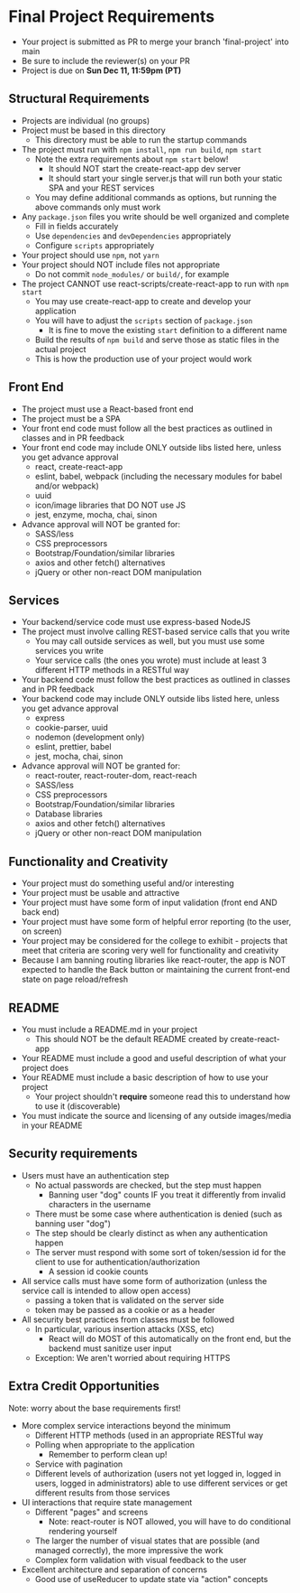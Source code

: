 # Final Project Requirements

* Your project is submitted as PR to merge your branch 'final-project' into main
* Be sure to include the reviewer(s) on your PR
* Project is due on **Sun Dec 11, 11:59pm (PT)**

## Structural Requirements
* Projects are individual (no groups)
* Project must be based in this directory
    * This directory must be able to run the startup commands
* The project must run with `npm install`, `npm run build`, `npm start`
    - Note the extra requirements about `npm start` below!
      - It should NOT start the create-react-app dev server
      - It should start your single server.js that will run both your static SPA and your REST services
    - You may define additional commands as options, but running the above commands only must work
* Any `package.json` files you write should be well organized and complete
    * Fill in fields accurately
    * Use `dependencies` and `devDependencies` appropriately
    * Configure `scripts` appropriately
* Your project should use `npm`, not `yarn`
* Your project should NOT include files not appropriate
  - Do not commit `node_modules/` or `build/`, for example
* The project CANNOT use react-scripts/create-react-app to run with `npm start`
    * You may use create-react-app to create and develop your application
    * You will have to adjust the `scripts` section of `package.json` 
      * It is fine to move the existing `start` definition to a different name
    * Build the results of `npm build` and serve those as static files in the actual project
    * This is how the production use of your project would work

## Front End
* The project must use a React-based front end
* The project must be a SPA
* Your front end code must follow all the best practices as outlined in classes and in PR feedback
* Your front end code may include ONLY outside libs listed here, unless you get advance approval
    * react, create-react-app
    * eslint, babel, webpack (including the necessary modules for babel and/or webpack)
    * uuid
    * icon/image libraries that DO NOT use JS
    * jest, enzyme, mocha, chai, sinon 
* Advance approval will NOT be granted for:
    * SASS/less
    * CSS preprocessors
    * Bootstrap/Foundation/similar libraries
    * axios and other fetch() alternatives
    * jQuery or other non-react DOM manipulation

## Services
* Your backend/service code must use express-based NodeJS
* The project must involve calling REST-based service calls that you write
    * You may call outside services as well, but you must use some services you write
    * Your service calls (the ones you wrote) must include at least 3 different HTTP methods in a RESTful way
* Your backend code must follow the best practices as outlined in classes and in PR feedback 
* Your backend code may include ONLY outside libs listed here, unless you get advance approval
    * express
    * cookie-parser, uuid
    * nodemon (development only)
    * eslint, prettier, babel
    * jest, mocha, chai, sinon
* Advance approval will NOT be granted for:
    - react-router, react-router-dom, react-reach
    * SASS/less
    * CSS preprocessors
    * Bootstrap/Foundation/similar libraries
    * Database libraries
    * axios and other fetch() alternatives
    * jQuery or other non-react DOM manipulation

## Functionality and Creativity 
* Your project must do something useful and/or interesting
* Your project must be usable and attractive
* Your project must have some form of input validation (front end AND back end)
* Your project must have some form of helpful error reporting (to the user, on screen)
* Your project may be considered for the college to exhibit - projects that meet that criteria are scoring very well for functionality and creativity
* Because I am banning routing libraries like react-router, the app is NOT expected to handle the Back button or maintaining the current front-end state on page reload/refresh

## README
* You must include a README.md in your project
  * This should NOT be the default README created by create-react-app
* Your README must include a good and useful description of what your project does
* Your README must include a basic description of how to use your project
    * Your project shouldn't **require** someone read this to understand how to use it (discoverable)
* You must indicate the source and licensing of any outside images/media in your README

## Security requirements
* Users must have an authentication step
    * No actual passwords are checked, but the step must happen
      - Banning user "dog" counts IF you treat it differently from invalid characters in the username
    * There must be some case where authentication is denied (such as banning user "dog")
    * The step should be clearly distinct as when any authentication happen
    * The server must respond with some sort of token/session id for the client to use for authentication/authorization
      - A session id cookie counts
* All service calls must have some form of authorization (unless the service call is intended to allow open access)
    * passing a token that is validated on the server side
    * token may be passed as a cookie or as a header
* All security best practices from classes must be followed
    * In particular, various insertion attacks (XSS, etc)
      - React will do MOST of this automatically on the front end, but the backend must sanitize user input
    * Exception: We aren't worried about requiring HTTPS

## Extra Credit Opportunities 
Note: worry about the base requirements first!
- More complex service interactions beyond the minimum
  - Different HTTP methods (used in an appropriate RESTful way
  - Polling when appropriate to the application
    - Remember to perform clean up!
  - Service with pagination
  - Different levels of authorization (users not yet logged in, logged in users, logged in administrators) able to use different services or get different results from those services
- UI interactions that require state management
  - Different "pages" and screens 
    - Note: react-router is NOT allowed, you will have to do conditional rendering yourself
  - The larger the number of visual states that are possible (and managed correctly), the more impressive the work
  - Complex form validation with visual feedback to the user 
- Excellent architecture and separation of concerns
  - Good use of useReducer to update state via "action" concepts


